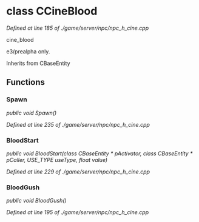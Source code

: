 # class CCineBlood

*Defined at line 185 of ./game/server/npc/npc_h_cine.cpp*

 cine_blood

 e3/prealpha only. 



Inherits from CBaseEntity



## Functions

### Spawn

*public void Spawn()*

*Defined at line 235 of ./game/server/npc/npc_h_cine.cpp*

### BloodStart

*public void BloodStart(class CBaseEntity * pActivator, class CBaseEntity * pCaller, USE_TYPE useType, float value)*

*Defined at line 229 of ./game/server/npc/npc_h_cine.cpp*

### BloodGush

*public void BloodGush()*

*Defined at line 195 of ./game/server/npc/npc_h_cine.cpp*



